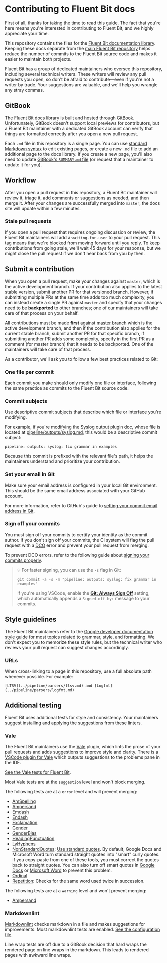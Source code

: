 # Contributing to Fluent Bit docs

First of all, thanks for taking the time to read this guide. The fact that you're
here means you're interested in contributing to Fluent Bit, and we highly appreciate
your time.

This repository contains the files for the
[Fluent Bit documentation library](https://docs.fluentbit.io/). Keeping these docs
separate from the [main Fluent Bit repository](https://github.com/fluent/fluent-bit)
helps reduce the number of commits to the Fluent Bit source code and makes it
easier to maintain both projects.

Fluent Bit has a group of dedicated maintainers who oversee this repository,
including several technical writers. These writers will review any pull requests
you open, so don't be afraid to contribute—even if you're not a writer by trade.
Your suggestions are valuable, and we'll help you wrangle any stray commas.

## GitBook

The Fluent Bit docs library is built and hosted through
[GitBook](https://docs.gitbook.com/). Unfortunately, GitBook doesn't support
local previews for contributors, but a Fluent Bit maintainer with a dedicated GitBook
account can verify that things are formatted correctly after you open a new pull
request.

Each `.md` file in this repository is a single page. You can use
[standard Markdown syntax](https://docs.gitbook.com/content-editor/editing-content/markdown)
to edit existing pages, or create a new `.md` file to add an additional page to
the docs library. If you create a new page, you'll also need to update
[GitBook's `SUMMARY.md` file](https://docs.gitbook.com/integrations/git-sync/content-configuration#structure)
(or request that a maintainer to update it for you).

## Workflow

After you open a pull request in this repository, a Fluent Bit maintainer will review
it, triage it, add comments or suggestions as needed, and then merge it. After
your changes are successfully merged into `master`, the docs site will update
within a few minutes.

### Stale pull requests

If you open a pull request that requires ongoing discussion or review, the Fluent Bit
maintainers will add a `waiting-for-user` to your pull request. This tag means that
we're blocked from moving forward until you reply. To keep contributions from going
stale, we'll wait 45 days for your response, but we might close the pull request if we
don't hear back from you by then.

## Submit a contribution

When you open a pull request, make your changes against `master`, which is the
active development branch. If your contribution also applies to the latest
stable version, submit another PR for that versioned branch. However, if
submitting multiple PRs at the same time adds too much complexity, you can instead
create a single PR against `master` and specify that your changes need to be
**backported** to other branches; one of our maintainers will take care of that
process on your behalf.

All contributions must be made **first** against [master branch](https://github.com/fluent/fluent-bit-docs/tree/master) which is the active development branch, and then if the contribution also applies for the current stable branch, submit another PR for that specific branch, if submitting another PR adds some complexity, specify in the first PR as a comment (for master branch) that it needs to be backported. One of the maintainers will take care of that process.

As a contributor, we'll ask you to follow a few best practices related to Git:

### One file per commit

Each commit you make should only modify one file or interface, following the same
practice as commits to the Fluent Bit source code.

### Commit subjects

Use descriptive commit subjects that describe which file or interface you're
modifying.

For example, if you're modifying the Syslog output plugin doc, whose file is
located at [pipeline/outputs/syslog.md](https://github.com/fluent/fluent-bit-docs/blob/master/pipeline/outputs/syslog.md), this would be a descriptive commit subject:

`pipeline: outputs: syslog: fix grammar in examples`

Because this commit is prefixed with the relevant file's path, it helps the maintainers
understand and prioritize your contribution.

### Set your email in Git

Make sure your email address is configured in your local Git environment. This
should be the same email address associated with your GitHub account.

For more information, refer to GitHub's guide to
[setting your commit email address in Git](https://docs.github.com/en/account-and-profile/setting-up-and-managing-your-personal-account-on-github/managing-email-preferences/setting-your-commit-email-address#setting-your-commit-email-address-in-git).

### Sign off your commits

You must sign off your commits to certify your identity as the commit author. If
you don't sign off your commits, the CI system will flag the pull request with a
[DCO](https://github.com/src-d/guide/blob/master/developer-community/fix-DCO.md)
error and prevent your pull request from merging.

To prevent DCO errors, refer to the following guide about
[signing your commits properly](https://github.com/src-d/guide/blob/master/developer-community/fix-DCO.md).

> :bulb: For faster signing, you can use the `-s` flag in Git:
>
> `git commit -a -s -m "pipeline: outputs: syslog: fix grammar in examples"`
>
> If you're using VSCode, enable the
> [**Git: Always Sign Off**](https://github.com/microsoft/vscode/issues/83096#issuecomment-545350047)
> setting, which automatically appends a `Signed-off-by:` message to your commits.

## Style guidelines

The Fluent Bit maintainers refer to the
[Google developer documentation style guide](https://developers.google.com/style)
for most topics related to grammar, style, and formatting. We don't expect you
to memorize these style rules, but the technical writer who reviews your pull
request can suggest changes accordingly.

### URLs

When cross-linking to a page in this repository, use a full absolute path whenever
possible. For example:

```text
[LTSV](../pipeline/parsers/ltsv.md) and [Logfmt](../pipeline/parsers/logfmt.md)
```

## Additional testing

Fluent Bit uses additional tests for style and consistency. Your maintainers
suggest installing and applying the suggestions from these linters.

### Vale

The Fluent Bit maintainers use the [Vale](https://vale.sh/docs/) plugin, which lints
the prose of your pull requests and adds suggestions to improve style and clarity.
There is a [VSCode plugin for Vale](https://marketplace.visualstudio.com/items?itemName=ChrisChinchilla.vale-vscode)
which outputs suggestions to the problems pane in the IDE.

[See the Vale tests for Fluent Bit](https://github.com/fluent/fluent-bit-docs/tree/master/vale-styles).

Most Vale tests are at the `suggestion` level and won't block merging.

The following tests are at a `error` level and will prevent merging:

- [AmSpelling](https://developers.google.com/style/word-list)
- [Ampersand](https://developers.google.com/style/word-list#ampersand)
- [Emdash](https://github.com/errata-ai/Google/blob/master/Google/EmDash.yml)
- [Endash](https://github.com/errata-ai/Google/blob/master/Google/EmDash.yml)
- [Exclamation](https://github.com/errata-ai/Google/blob/master/Google/Exclamation.yml)
- [Gender](https://developers.google.com/style/pronouns#gender-neutral-pronouns)
- [GenderBias](https://developers.google.com/style/inclusive-documentation)
- [HeadingPunctuation](https://developers.google.com/style/capitalization#capitalization-in-titles-and-headings)
- [LyHyphens](https://developers.google.com/style/hyphens)
- [NonStandardQuotes](https://github.com/fluent/fluent-bit-docs/blob/master/vale-styles/FluentBit/NonStandardQuotes.yml):
  [Use standard quotes](https://developers.google.com/style/quotation-marks#straight-and-curly-quotation-marks).
  By default, Google Docs and Microsoft Word turn standard straight quotes into "smart"
  curly quotes. If you copy-paste from one of these tools, you must correct the quotes
  back to straight quotes. You can also turn off smart quotes
  in [Google Docs](https://support.google.com/docs/thread/217182974/can-i-turn-smart-quotes-off-in-a-google-doc?hl=en)
  or [Microsoft Word](https://support.microsoft.com/en-us/office/smart-quotes-in-word-and-powerpoint-702fc92e-b723-4e3d-b2cc-71dedaf2f343)
  to prevent this problem.
- [Ordinal](https://developers.google.com/style/numbers)
- [Repetition](https://github.com/errata-ai/vale/blob/v3/testdata/styles/Markup/Repetition.yml):
  Checks for the same word used twice in succession.

The following tests are at a `warning` level and won't prevent merging:

- [Ampersand](https://developers.google.com/style/word-list#ampersand)

### Markdownlint

[Markdownlint](https://github.com/markdownlint/markdownlint) checks markdown in a
file and makes suggestions for improvements. Most markdownlint tests are enabled.
[See the configuration file](https://github.com/fluent/fluent-bit-docs/blob/master/.markdownlint.json).

Line wrap tests are off due to a GitBook decision that hard wraps the rendered page
on line wraps in the markdown. This leads to rendered pages with awkward line wraps.
